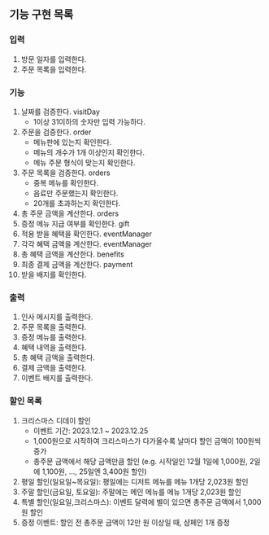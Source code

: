 ## 기능 구현 목록

### 입력

1. 방문 일자를 입력한다.
2. 주문 목록을 입력한다.

### 기능

1. 날짜를 검증한다. visitDay
    - 1이상 31이하의 숫자만 입력 가능하다.
2. 주문을 검증한다. order
    - 메뉴판에 있는지 확인한다.
    - 메뉴의 개수가 1개 이상인지 확인한다.
    - 메뉴 주문 형식이 맞는지 확인한다.
3. 주문 목록을 검증한다. orders
    - 중복 메뉴를 확인한다.
    - 음료만 주문했는지 확인한다.
    - 20개를 초과하는지 확인한다.
4. 총 주문 금액을 계산한다. orders
5. 증정 메뉴 지급 여부를 확인한다. gift
6. 적용 받을 혜택을 확인한다. eventManager
7. 각각 혜택 금액을 계산한다. eventManager
8. 총 혜택 금액을 계산한다. benefits
9. 최종 결제 금액을 계산한다. payment
10. 받을 배지를 확인한다.

### 출력

1. 인사 메시지를 출력한다.
2. 주문 목록을 출력한다.
3. 증정 메뉴를 출력한다.
4. 혜택 내역을 출력한다.
5. 총 혜택 금액을 출력한다.
6. 결제 금액을 출력한다.
7. 이벤트 배지를 출력한다.

### 할인 목록

1. 크리스마스 디데이 할인
    - 이벤트 기간: 2023.12.1 ~ 2023.12.25
    - 1,000원으로 시작하여 크리스마스가 다가올수록 날마다 할인 금액이 100원씩 증가
    - 총주문 금액에서 해당 금액만큼 할인
      (e.g. 시작일인 12월 1일에 1,000원, 2일에 1,100원, ..., 25일엔 3,400원 할인)
2. 평일 할인(일요일~목요일): 평일에는 디저트 메뉴를 메뉴 1개당 2,023원 할인
3. 주말 할인(금요일, 토요일): 주말에는 메인 메뉴를 메뉴 1개당 2,023원 할인
4. 특별 할인(일요일,크리스마스): 이벤트 달력에 별이 있으면 총주문 금액에서 1,000원 할인
5. 증정 이벤트: 할인 전 총주문 금액이 12만 원 이상일 때, 샴페인 1개 증정

